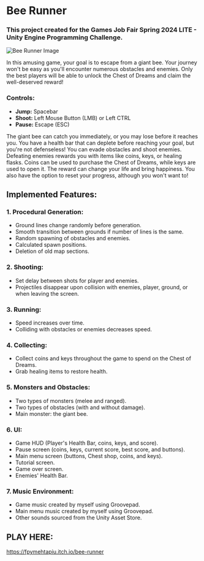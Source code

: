 # Bee Runner

### This project created for the Games Job Fair Spring 2024 LITE - Unity Engine Programming Challenge.

![Bee Runner Image](https://github.com/user-attachments/assets/8ab17a51-cab6-4f7e-95f0-e19b5356e009)

In this amusing game, your goal is to escape from a giant bee. Your journey won't be easy as you'll encounter numerous obstacles and enemies. Only the best players will be able to unlock the Chest of Dreams and claim the well-deserved reward!

### Controls:

- **Jump:** Spacebar
- **Shoot:** Left Mouse Button (LMB) or Left CTRL
- **Pause:** Escape (ESC)

The giant bee can catch you immediately, or you may lose before it reaches you. You have a health bar that can deplete before reaching your goal, but you're not defenseless! You can evade obstacles and shoot enemies. Defeating enemies rewards you with items like coins, keys, or healing flasks. Coins can be used to purchase the Chest of Dreams, while keys are used to open it. The reward can change your life and bring happiness. You also have the option to reset your progress, although you won't want to!

## Implemented Features:

### 1. Procedural Generation:

- Ground lines change randomly before generation.
- Smooth transition between grounds if number of lines is the same.
- Random spawning of obstacles and enemies.
- Calculated spawn positions.
- Deletion of old map sections.

### 2. Shooting:

- Set delay between shots for player and enemies.
- Projectiles disappear upon collision with enemies, player, ground, or when leaving the screen.
  
### 3. Running:

- Speed increases over time.
- Colliding with obstacles or enemies decreases speed.

### 4. Collecting:

- Collect coins and keys throughout the game to spend on the Chest of Dreams.
- Grab healing items to restore health.

### 5. Monsters and Obstacles:

- Two types of monsters (melee and ranged).
- Two types of obstacles (with and without damage).
- Main monster: the giant bee.

### 6. UI:

- Game HUD (Player's Health Bar, coins, keys, and score).
- Pause screen (coins, keys, current score, best score, and buttons).
- Main menu screen (buttons, Chest shop, coins, and keys).
- Tutorial screen.
- Game over screen.
- Enemies' Health Bar.

### 7. Music Environment:

- Game music created by myself using Groovepad.
- Main menu music created by myself using Groovepad.
- Other sounds sourced from the Unity Asset Store.

## PLAY HERE:
https://fpymehtapiu.itch.io/bee-runner
